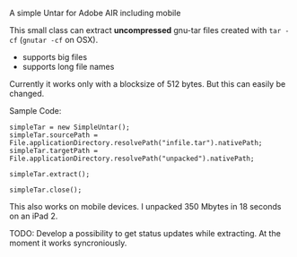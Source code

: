A simple Untar for Adobe AIR including mobile

This small class can extract **uncompressed** gnu-tar files created with  `tar -cf` (`gnutar -cf` on OSX).

  * supports big files
  * supports long file names

Currently it works only with a blocksize of 512 bytes. But this can easily be changed.

Sample Code:
```
simpleTar = new SimpleUntar();
simpleTar.sourcePath = File.applicationDirectory.resolvePath("infile.tar").nativePath;
simpleTar.targetPath = File.applicationDirectory.resolvePath("unpacked").nativePath;
				
simpleTar.extract();
				
simpleTar.close();
```

This also works on mobile devices. I unpacked 350 Mbytes in 18 seconds on an iPad 2.

TODO:
Develop a possibility to get status updates while extracting. At the moment it works syncroniously.